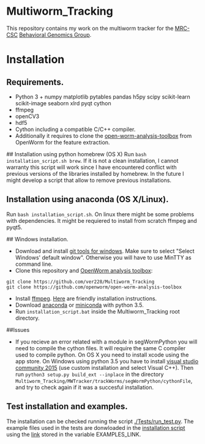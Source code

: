 # Multiworm_Tracking

This repository contains my work on the multiworm tracker for the [MRC-CSC](http://csc.mrc.ac.uk/) [Behavioral Genomics Group](http://behave.csc.mrc.ac.uk/).

# Installation

## Requirements.
- Python 3 + numpy matplotlib pytables pandas h5py scipy scikit-learn scikit-image seaborn xlrd pyqt cython
- ffmpeg
- openCV3
- hdf5
- Cython including a compatible C/C++ compiler.
- Additionally it requires to clone the [open-worm-analysis-toolbox](https://github.com/openworm/open-worm-analysis-toolbox) from OpenWorm for the feature extraction.

## Installation using python homebrew (OS X)
Run `bash installation_script.sh brew`. If it is not a clean installation, I cannot warranty this script will work since I have encountered conflict with previous versions of the libraries installed by homebrew. In the future I might develop a script that allow to remove previous installations.
 
## Installation using anaconda (OS X/Linux).
Run `bash installation_script.sh`.
On linux there might be some problems with dependencies. It might be requiered to install from scratch ffmpeg and pyqt5.

## Windows installation.
- Download and install [git tools for windows](https://git-scm.com/download/win). Make sure to select "Select Windows' default window". Otherwise you will have to use MinTTY as command line.
- Clone this repository and  [OpenWorm analysis toolbox](https://github.com/openworm/open-worm-analysis-toolbox):
```
git clone https://github.com/ver228/Multiworm_Tracking
git clone https://github.com/openworm/open-worm-analysis-toolbox
```
- Install [ffmpeg](https://ffmpeg.org/download.html). [Here](http://adaptivesamples.com/how-to-install-ffmpeg-on-windows/) are friendly installation instructions.
- Download [anaconda](https://www.continuum.io/downloads) or [miniconda](http://conda.pydata.org/miniconda.html) with python 3.5.
- Run `installation_script.bat` inside the Multiworm_Tracking root directory.

##Issues
- If you recieve an error related with a module in segWormPython you will need to compile the cython files. It will require the same C compiler used to compile python. On OS X you need to install xcode using the app store. On Windows using python 3.5 you have to install [visual studio community 2015](https://www.visualstudio.com/en-us/products/visual-studio-community-vs.aspx) (use custom installation and select Visual C++). Then run `python3 setup.py build_ext --inplace` in the directory `Multiworm_Tracking/MWTracker/trackWorms/segWormPython/cythonFile`, and try to check again if it was a succesful installation.

## Test installation and examples.
The installation can be checked running the script [./Tests/run_test.py](https://github.com/ver228/Multiworm_Tracking/blob/master/Tests/run_tests.py). The example files used in the tests are donwloaded in the [installation script](https://github.com/ver228/Multiworm_Tracking/blob/master/installation_script.sh) using the [link](https://imperiallondon-my.sharepoint.com/personal/ajaver_ic_ac_uk/_layouts/15/guestaccess.aspx?guestaccesstoken=ldZ18fLY%2bzlu7XuO9mbKVdyiKoH4naiesqiLXWU4vGQ%3d&docid=0cec4e52f4ccf4d5b8bb3a737020fc12f&rev=1) stored in the variable EXAMPLES_LINK.

